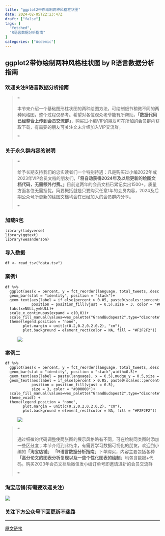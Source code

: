 ```yaml
---
title: "ggplot2带你绘制两种风格柱状图"
date: 2024-02-05T22:23:47Z
draft: ["false"]
tags: [
  "fetched",
  "R语言数据分析指南"
]
categories: ["Acdemic"]
---
```

ggplot2带你绘制两种风格柱状图 by R语言数据分析指南
------
<div><section data-tool="mdnice编辑器" data-website="https://www.mdnice.com"><h3 data-tool="mdnice编辑器"><span></span><span><span></span>欢迎关注R语言数据分析指南</span><span></span></h3><blockquote data-tool="mdnice编辑器"><span>❝</span><p>本节来介绍一个基础图形柱状图的两种绘图方法，可绘制细节稍微不同的两种风格图，整个过程仅参考。希望对各位观众老爷能有所帮助。<strong>「数据代码已经整合上传到会员交流群」</strong>，购买过小编VIP的朋友可在所加的会员群内获取下载，有需要的朋友可关注文末介绍加入VIP交流群。</p><span>❞</span></blockquote><h3 data-tool="mdnice编辑器"><span></span><span><span></span>关于永久群内容的说明</span><span></span></h3><blockquote data-tool="mdnice编辑器"><span>❝</span><p>给予长期支持我们的忠实读者们一个特别待遇：凡是购买过小编2022年或2023年VIP会员文档的朋友们，<strong>「将自动获得2024年及以后更新的绘图文档代码，无需额外付费。」</strong>目前这两年的会员文档已累记卖出1500+，质量方面各位无需担忧。简要概括就是只要购买任意1年的会员内容，2024及后期公众号所更新的绘图文档均会在已经加入的会员群内分享。</p><span>❞</span></blockquote><h3 data-tool="mdnice编辑器"><span></span><span><span></span>加载R包</span><span></span></h3><pre data-tool="mdnice编辑器"><span></span><code><span>library</span>(tidyverse)<br><span>library</span>(ggtext)<br><span>library</span>(wesanderson)<br></code></pre><h3 data-tool="mdnice编辑器"><span></span><span><span></span>导入数据</span><span></span></h3><pre data-tool="mdnice编辑器"><span></span><code>df &lt;- read_tsv(<span>"data.tsv"</span>)<br></code></pre><h3 data-tool="mdnice编辑器"><span></span><span><span></span>案例1</span><span></span></h3><pre data-tool="mdnice编辑器"><span></span><code>df %&gt;%<br>  ggplot(aes(x = percent, y = fct_reorder(language, total_tweets,.desc = <span>FALSE</span>),fill = label))+<br>  geom_bar(stat = <span>"identity"</span>, position = <span>"stack"</span>)+<br>  geom_text(aes(label = if_else(percent &gt; <span>0.05</span>, paste0(scales::percent(percent,accuracy = <span>0.1</span>)), <span>NA</span>)), <br>            position = position_fill(vjust = <span>0.5</span>),size = <span>3</span>, color = <span>"#000000"</span>)+<br>  labs(x=<span>NULL</span>,y=<span>NULL</span>)+<br>  scale_x_continuous(expand = c(<span>0</span>,<span>0</span>))+<br>  scale_fill_manual(values=wes_palette(<span>"GrandBudapest2"</span>,type=<span>"discrete"</span>))+<br>  theme(legend.position = <span>"none"</span>,<br>        plot.margin = unit(c(<span>0.2</span>,<span>0.2</span>,<span>0.2</span>,<span>0.2</span>), <span>"cm"</span>),<br>        plot.background = element_rect(color = <span>NA</span>, fill = <span>"#F2F2F2"</span>))<br></code></pre><figure data-tool="mdnice编辑器"><img data-imgfileid="100025784" data-ratio="0.637962962962963" data-src="https://mmbiz.qpic.cn/mmbiz_png/EibnicgwScTAZhglXufzyZfoanRYzVxC6cteaibRklmwug1QFnXavpUJdusAeGlmvbZYZEqyXtlr2FEU6afuwOqFQ/640?wx_fmt=png&amp;from=appmsg" data-type="png" data-w="1080" src="https://mmbiz.qpic.cn/mmbiz_png/EibnicgwScTAZhglXufzyZfoanRYzVxC6cteaibRklmwug1QFnXavpUJdusAeGlmvbZYZEqyXtlr2FEU6afuwOqFQ/640?wx_fmt=png&amp;from=appmsg"></figure><h3 data-tool="mdnice编辑器"><span></span><span><span></span>案例二</span><span></span></h3><pre data-tool="mdnice编辑器"><span></span><code>df %&gt;%<br>  ggplot(aes(x = percent, y = fct_reorder(language, total_tweets,.desc = <span>FALSE</span>),fill = label))+<br>  geom_bar(stat = <span>"identity"</span>, position = <span>"stack"</span>,width=<span>0.5</span>)+<br>  geom_text(aes(label = paste(language), x = <span>0.5</span>),nudge_y = <span>0.5</span>,size = <span>3</span>,color = <span>"#000000"</span>) +<br>  geom_text(aes(label = if_else(percent &gt; <span>0.05</span>, paste0(scales::percent(percent, accuracy = <span>0.1</span>)), <span>NA</span>)), <br>            position = position_fill(vjust = <span>0.5</span>),<br>            size = <span>3</span>, color = <span>"#000000"</span>)+<br>  scale_fill_manual(values=wes_palette(<span>"GrandBudapest2"</span>,type=<span>"discrete"</span>))+<br>  theme_void() +<br>  theme(legend.position = <span>"none"</span>,<br>        plot.margin = unit(c(<span>0.2</span>,<span>0.2</span>,<span>0.2</span>,<span>0.2</span>), <span>"cm"</span>),<br>        plot.background = element_rect(color = <span>NA</span>, fill = <span>"#F2F2F2"</span>))<br></code></pre><figure data-tool="mdnice编辑器"><img data-imgfileid="100025783" data-ratio="0.7805555555555556" data-src="https://mmbiz.qpic.cn/mmbiz_png/EibnicgwScTAZhglXufzyZfoanRYzVxC6c2wmxibTxKrASB5zYzk7wpj4pGXUODgETTxEm7lDfriaibsOIOUicuA4gmg/640?wx_fmt=png&amp;from=appmsg" data-type="png" data-w="1080" src="https://mmbiz.qpic.cn/mmbiz_png/EibnicgwScTAZhglXufzyZfoanRYzVxC6c2wmxibTxKrASB5zYzk7wpj4pGXUODgETTxEm7lDfriaibsOIOUicuA4gmg/640?wx_fmt=png&amp;from=appmsg"></figure><blockquote data-tool="mdnice编辑器"><span>❝</span><p>通过细微的代码调整使两张图的展示风格略有不同，可在绘制同类图时添加一些区分度；本节介绍到此结束，有需要学习数据可视化的朋友，欢迎到小编的<strong>「淘宝店铺」</strong> <strong>「R语言数据分析指南」</strong>下单购买，内容主要包括各种<strong>「高分论文的图表分析复现以及一些个性化图表的绘制」</strong>均包含数据+代码。购买2023年会员文档后微信发小编订单号即邀请进新的会员交流群</p><span>❞</span></blockquote><h3 data-tool="mdnice编辑器"><span></span><span><span></span>淘宝店铺(有需要欢迎关注)</span><span></span></h3><p><img data-galleryid="" data-imgfileid="100019415" data-ratio="1.0210420841683367" data-s="300,640" data-src="https://mmbiz.qpic.cn/mmbiz_jpg/EibnicgwScTAbvhPDLGT8NaialEsht92PTYNJWpmVLfoYGic1uha5FyBrDCibibZCLjiazgvpT1XcdwibfVywD2el0VAgg/640?wx_fmt=jpeg" data-type="jpeg" data-w="998" src="https://mmbiz.qpic.cn/mmbiz_jpg/EibnicgwScTAbvhPDLGT8NaialEsht92PTYNJWpmVLfoYGic1uha5FyBrDCibibZCLjiazgvpT1XcdwibfVywD2el0VAgg/640?wx_fmt=jpeg"></p><h3 data-tool="mdnice编辑器"><span></span><span><span></span>关注下方公众号下回更新不迷路</span><span></span></h3><section><mp-common-profile data-pluginname="mpprofile" data-id="Mzg3MzQzNTYzMw==" data-headimg="http://mmbiz.qpic.cn/mmbiz_png/EibnicgwScTAZF0rpeZII9Ltl26VbVagriczTria1fib3XgjwwHEHFjPzkmGpqWDVVHBSzhENictUM2iavAKiaM5lc9USw/0?wx_fmt=png" data-nickname="R语言数据分析指南" data-alias="YanJANtwo" data-signature="R语言重症爱好者，喜欢绘制各种精美的图表，喜欢的小伙伴可以关注我，跟我一起学习" data-from="0" data-is_biz_ban="0"></mp-common-profile></section></section><p><mp-style-type data-value="3"></mp-style-type></p></div>  
<hr>
<a href="https://mp.weixin.qq.com/s/8Fiyw9o60_5GsigHUjoAAA",target="_blank" rel="noopener noreferrer">原文链接</a>
